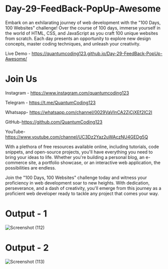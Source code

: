# Day-29-FeedBack-PopUp-Awesome

Embark on an exhilarating journey of web development with the "100 Days, 100 Websites" challenge! Over the course of 100 days, immerse yourself in the world of HTML, CSS, and JavaScript as you craft 100 unique websites from scratch. Each day presents an opportunity to explore new design concepts, master coding techniques, and unleash your creativity.

Live Demo - https://quantumcoding123.github.io/Day-29-FeedBack-PopUp-Awesome/

# Join Us

Instagram - https://www.instagram.com/quantumcoding123

Telegram - https://t.me/QuantumCoding123

Whatsapp- https://whatsapp.com/channel/0029VaVInCA2ZjCjXEf2IC2I

GitHub-https://github.com/QuantumCoding123

YouTube-https://www.youtube.com/channel/UC3Dz2Yaz2uWAczNU4GEDg5Q

With a plethora of free resources available online, including tutorials, code snippets, and open-source projects, you'll have everything you need to bring your ideas to life. Whether you're building a personal blog, an e-commerce site, a portfolio showcase, or an interactive web application, the possibilities are endless.

Join the "100 Days, 100 Websites" challenge today and witness your proficiency in web development soar to new heights. With dedication, perseverance, and a dash of creativity, you'll emerge from this journey as a proficient web developer ready to tackle any project that comes your way.

# Output - 1

![Screenshot (112)](https://github.com/QuantumCoding123/Day-29-FeedBack-PopUp-Awesome/assets/166281221/a2379608-0d64-4068-be2e-4549611df899)
 
# Output - 2

![Screenshot (113)](https://github.com/QuantumCoding123/Day-29-FeedBack-PopUp-Awesome/assets/166281221/13d0a3b0-b5fd-41af-8288-cee612a134e2)







